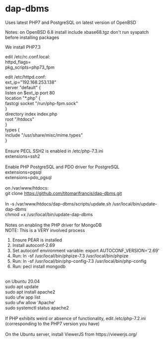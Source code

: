 # dap-dbms
Uses latest PHP7 and PostgreSQL on latest version of OpenBSD

Notes:
on OpenBSD 6.8 install include xbase68.tgz
don't run syspatch before installing packages

We install PHP7.3

edit /etc/rc.conf.local:</br>
  httpd_flags=</br>
  pkg_scripts=php73_fpm</br>

edit /etc/httpd.conf:</br>
ext_ip="192.168.253.138"</br>
server "default" {</br>
      listen on $ext_ip port 80</br>
      location "*.php" {</br>
            fastcgi socket "/run/php-fpm.sock"</br>
      }</br>
      directory index index.php</br>
      root "/htdocs"</br>
}</br>
types {<br/>
    include "/usr/share/misc/mime.types"</br>
}</br>
</br>
Ensure PECL SSH2 is enabled in /etc/php-7.3.ini</br>
extensions=ssh2</br>
</br>
Enable PHP PostgreSQL and PDO driver for PostgreSQL</br>
extensions=pgsql</br>
extensions=pdo_pgsql</br>
</br>
on /var/www/htdocs:</br>
git clone https://github.com/titomarifrancis/dap-dbms.git</br>
</br>
ln -s /var/www/htdocs/dap-dbms/scripts/update.sh /usr/local/bin/update-dap-dbms</br>
chmod +x /usr/local/bin/update-dap-dbms</br>
</br>
Notes on enabling the PHP driver for MongoDB</br>
NOTE: This is a VERY involved process</br>
1. Ensure PEAR is installed</br>
2. Install autoconf-2.69</br>
3. Set autoconf environment variable: export AUTOCONF_VERSION='2.69'</br>
4. Run: ln -sf /usr/local/bin/phpize-7.3 /usr/local/bin/phpize</br>
5. Run: ln -sf /usr/local/bin/php-config-7.3 /usr/local/bin/php-config</br>
6. Run: pecl install mongodb</br>
</br>
on Ubuntu 20.04</br>
sudo apt update</br>
sudo apt install apache2</br>
sudo ufw app list</br>
sudo ufw allow 'Apache'</br>
sudo systemctl status apache2</br>
</br>
If PHP exhibits weird or absence of functionality, edit /etc/php-7.2.ini (corresponding to the PHP7 version you have)</br>
</br>
On the Ubuntu server, install ViewerJS from https://viewerjs.org/
